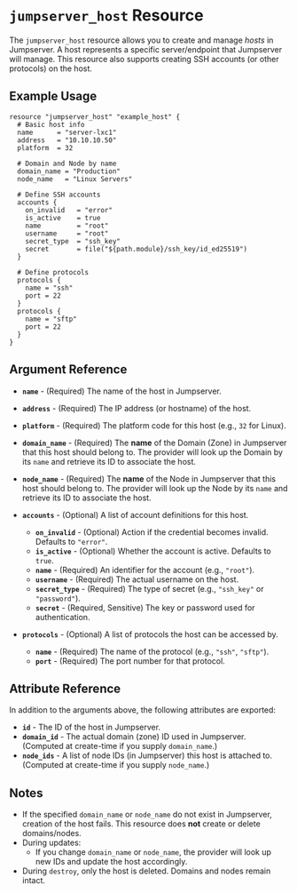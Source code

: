 
# `jumpserver_host` Resource

The `jumpserver_host` resource allows you to create and manage *hosts* in Jumpserver. A host represents a specific server/endpoint that Jumpserver will manage. This resource also supports creating SSH accounts (or other protocols) on the host.

## Example Usage

```hcl
resource "jumpserver_host" "example_host" {
  # Basic host info
  name      = "server-lxc1"
  address   = "10.10.10.50"
  platform  = 32

  # Domain and Node by name
  domain_name = "Production"
  node_name   = "Linux Servers"

  # Define SSH accounts
  accounts {
    on_invalid   = "error"
    is_active    = true
    name         = "root"
    username     = "root"
    secret_type  = "ssh_key"
    secret       = file("${path.module}/ssh_key/id_ed25519")
  }

  # Define protocols
  protocols {
    name = "ssh"
    port = 22
  }
  protocols {
    name = "sftp"
    port = 22
  }
}
```

## Argument Reference

- **`name`** - (Required) The name of the host in Jumpserver.
- **`address`** - (Required) The IP address (or hostname) of the host.
- **`platform`** - (Required) The platform code for this host (e.g., `32` for Linux).

- **`domain_name`** - (Required) The **name** of the Domain (Zone) in Jumpserver that this host should belong to. The provider will look up the Domain by its `name` and retrieve its ID to associate the host.
- **`node_name`** - (Required) The **name** of the Node in Jumpserver that this host should belong to. The provider will look up the Node by its `name` and retrieve its ID to associate the host.

- **`accounts`** - (Optional) A list of account definitions for this host.
    - **`on_invalid`** - (Optional) Action if the credential becomes invalid. Defaults to `"error"`.
    - **`is_active`** - (Optional) Whether the account is active. Defaults to `true`.
    - **`name`** - (Required) An identifier for the account (e.g., `"root"`).
    - **`username`** - (Required) The actual username on the host.
    - **`secret_type`** - (Required) The type of secret (e.g., `"ssh_key"` or `"password"`).
    - **`secret`** - (Required, Sensitive) The key or password used for authentication.

- **`protocols`** - (Optional) A list of protocols the host can be accessed by.
    - **`name`** - (Required) The name of the protocol (e.g., `"ssh"`, `"sftp"`).
    - **`port`** - (Required) The port number for that protocol.

## Attribute Reference

In addition to the arguments above, the following attributes are exported:

- **`id`** - The ID of the host in Jumpserver.
- **`domain_id`** - The actual domain (zone) ID used in Jumpserver. (Computed at create-time if you supply `domain_name`.)
- **`node_ids`** - A list of node IDs (in Jumpserver) this host is attached to. (Computed at create-time if you supply `node_name`.)

## Notes

- If the specified `domain_name` or `node_name` do not exist in Jumpserver, creation of the host fails. This resource does **not** create or delete domains/nodes.
- During updates:
    - If you change `domain_name` or `node_name`, the provider will look up new IDs and update the host accordingly.
- During `destroy`, only the host is deleted. Domains and nodes remain intact.
